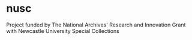 # nusc
Project funded by The National Archives' Research and Innovation Grant with Newcastle University Special Collections
